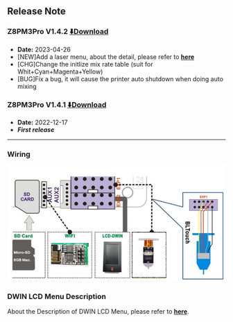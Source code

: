 ## Release Note
### Z8PM3Pro V1.4.2 [:arrow_down:Download](./Z8PM3Pro_V1_4_2.zip)
- **Date:** 2023-04-26
- [NEW]Add a laser menu, about the detail, please refer to [**here**](https://github.com/ZONESTAR3D/Upgrade-kit-guide/tree/main/Laser_Engraving#two-turn-on-the-laser-engine-feature)
- [CHG]Change the initlize mix rate table (suit for Whit+Cyan+Magenta+Yellow)
- [BUG]Fix a bug, it will cause the printer auto shutdown when doing auto mixing

### Z8PM3Pro V1.4.1 [:arrow_down:Download](./Z8PM3Pro_V1_4_1.zip)
- **Date:** 2022-12-17
- ***First release***

-----
### Wiring
![](./LCDDWIN_Wiring2.jpg)
### DWIN LCD Menu Description
About the Description of DWIN LCD Menu, please refer to [**here**](https://github.com/ZONESTAR3D/Upgrade-kit-guide/blob/main/TFT-LCD/LCD-DWIN/user_guide/readme.md).
